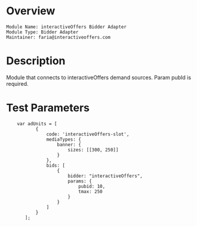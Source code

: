 # Overview
 
```
Module Name: interactiveOffers Bidder Adapter
Module Type: Bidder Adapter
Maintainer: faria@interactiveoffers.com
```

# Description

Module that connects to interactiveOffers demand sources. Param pubId is required.

# Test Parameters
```
    var adUnits = [
           {
               code: 'interactiveOffers-slot',
               mediaTypes: {
                   banner: {
                       sizes: [[300, 250]]
                   }
               },
               bids: [
                   {
                       bidder: "interactiveOffers",
                       params: {
                           pubid: 10,
                           tmax: 250
                       }
                   }
               ]
           }
       ];
```
